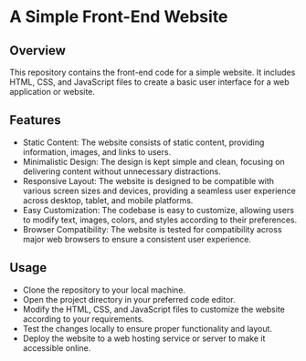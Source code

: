 # A Simple Front-End Website

## Overview
This repository contains the front-end code for a simple website. It includes HTML, CSS, and JavaScript files to create a basic user interface for a web application or website.

## Features
* Static Content: The website consists of static content, providing information, images, and links to users.
* Minimalistic Design: The design is kept simple and clean, focusing on delivering content without unnecessary distractions.
* Responsive Layout: The website is designed to be compatible with various screen sizes and devices, providing a seamless user experience across desktop, tablet, and mobile platforms.
* Easy Customization: The codebase is easy to customize, allowing users to modify text, images, colors, and styles according to their preferences.
* Browser Compatibility: The website is tested for compatibility across major web browsers to ensure a consistent user experience.

## Usage
* Clone the repository to your local machine.
* Open the project directory in your preferred code editor.
* Modify the HTML, CSS, and JavaScript files to customize the website according to your requirements.
* Test the changes locally to ensure proper functionality and layout.
* Deploy the website to a web hosting service or server to make it accessible online.
